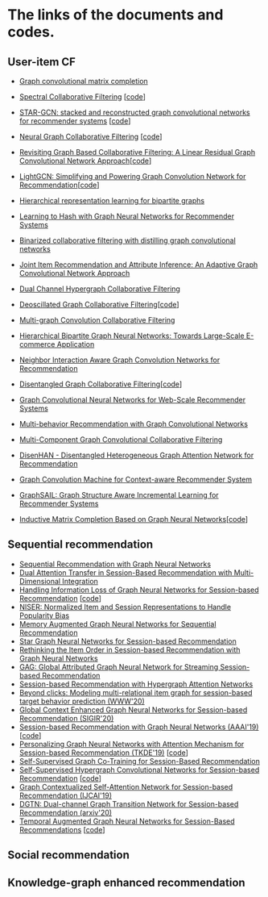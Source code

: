# The links of the documents and codes. 


## User-item CF

* [Graph convolutional matrix completion](https://www.kdd.org/kdd2018/files/deep-learning-day/DLDay18_paper_32.pdf) 
* [Spectral Collaborative Filtering](https://dl.acm.org/doi/abs/10.1145/3240323.3240343) [[code](https://github.com/lzheng21/SpectralCF)]
* [STAR-GCN: stacked and reconstructed graph convolutional networks for recommender systems](https://dl.acm.org/citation.cfm?id=3367634) [[code](https://github.com/jennyzhang0215/STAR-GCN)]
* [Neural Graph Collaborative Filtering](https://dl.acm.org/doi/abs/10.1145/3331184.3331267) [[code](https://github.com/xiangwang1223/neural_graph_collaborative_filtering)]
* [Revisiting Graph Based Collaborative Filtering: A Linear Residual Graph Convolutional Network Approach](https://www.aaai.org/ojs/index.php/AAAI/article/view/5330)[[code](https://github.com/newlei/LR-GCCF)]
* [LightGCN: Simplifying and Powering Graph Convolution Network for Recommendation](https://arxiv.org/abs/2002.02126)[[code](https://github.com/gusye1234/LightGCN-PyTorch)]
* [Hierarchical representation learning for bipartite graphs](https://www.ijcai.org/Proceedings/2019/0398.pdf)
* [Learning to Hash with Graph Neural Networks for Recommender Systems](https://dl.acm.org/doi/abs/10.1145/3366423.3380266)
* [Binarized collaborative filtering with distilling graph convolutional networks](https://www.ijcai.org/Proceedings/2019/0667.pdf)
* [ Joint Item Recommendation and Attribute Inference: An Adaptive Graph Convolutional Network Approach](https://arxiv.org/abs/2005.12021)


* [Dual Channel Hypergraph Collaborative Filtering](https://dl.acm.org/doi/abs/10.1145/3394486.3403253)
* [Deoscillated Graph Collaborative Filtering](https://arxiv.org/abs/2011.02100)[[code](https://github.com/JimLiu96/DeosciRec)]
* [Multi-graph Convolution Collaborative Filtering](https://arxiv.org/pdf/2001.00267.pdf)

* [Hierarchical Bipartite Graph Neural Networks: Towards Large-Scale E-commerce Application](https://conferences.computer.org/icde/2020/pdfs/ICDE2020-5acyuqhpJ6L9P042wmjY1p/290300b677/290300b677.pdf)
* [Neighbor Interaction Aware Graph Convolution Networks for Recommendation](https://dl.acm.org/doi/abs/10.1145/3397271.3401123)
* [Disentangled Graph Collaborative Filtering](https://dl.acm.org/doi/abs/10.1145/3397271.3401137)[[code](https://github.com/xiangwang1223/disentangled_graph_collaborative_filtering)]
* [Graph Convolutional Neural Networks for Web-Scale Recommender Systems](https://dl.acm.org/doi/abs/10.1145/3219819.3219890)

* [Multi-behavior Recommendation with Graph Convolutional Networks](https://dl.acm.org/doi/abs/10.1145/3397271.3401072)
* [Multi-Component Graph Convolutional Collaborative Filtering](https://arxiv.org/abs/1911.10699)
* [DisenHAN - Disentangled Heterogeneous Graph Attention Network for Recommendation](https://dl.acm.org/doi/abs/10.1145/3340531.3411996)
* [Graph Convolution Machine for Context-aware Recommender System](https://arxiv.org/abs/2001.11402)
* [GraphSAIL: Graph Structure Aware Incremental Learning for Recommender Systems](https://dl.acm.org/doi/abs/10.1145/3340531.3412754)
* [Inductive Matrix Completion Based on Graph Neural Networks](https://arxiv.org/abs/1904.1205)[[code](https://github.com/muhanzhang/IGMC)]

## Sequential recommendation

* [Sequential Recommendation with Graph Neural Networks](https://arxiv.org/pdf/2106.14226.pdf)
* [Dual Attention Transfer in Session-Based Recommendation with Multi-
Dimensional Integration](https://dl.acm.org/doi/abs/10.1145/3404835.3462866)
* [Handling Information Loss of Graph Neural Networks for Session-based Recommendation](https://dl.acm.org/doi/abs/10.1145/3394486.3403170) [[code](https://github.com/twchen/lessr)]
* [NISER: Normalized Item and Session Representations to Handle Popularity Bias](https://ui.adsabs.harvard.edu/abs/2019arXiv190904276G/abstract)
* [Memory Augmented Graph Neural Networks for Sequential Recommendation](https://arxiv.org/abs/1912.11730)
* [Star Graph Neural Networks for Session-based Recommendation](https://dl.acm.org/doi/abs/10.1145/3340531.3412014)
* [Rethinking the Item Order in Session-based Recommendation with Graph Neural Networks](https://dl.acm.org/doi/abs/10.1145/3357384.3358010)
* [GAG: Global Attributed Graph Neural Network for Streaming Session-based Recommendation](https://dl.acm.org/doi/abs/10.1145/3397271.3401109)
* [Session-based Recommendation with Hypergraph Attention Networks](http://people.tamu.edu/~jwang713/pubs/SHARE-sdm2021.pdf)
* [Beyond clicks: Modeling multi-relational item graph for session-based target behavior prediction (WWW'20)](https://dl.acm.org/doi/abs/10.1145/3366423.3380077)
* [Global Context Enhanced Graph Neural Networks for Session-based Recommendation (SIGIR'20)](https://dl.acm.org/doi/abs/10.1145/3397271.3401142)
* [Session-based Recommendation with Graph Neural Networks (AAAI'19)](https://www.aaai.org/ojs/index.php/AAAI/article/view/3804) [[code](https://github.com/CRIPAC-DIG/SR-GNN)]
* [Personalizing Graph Neural Networks with Attention Mechanism for Session-based Recommendation (TKDE'19)](https://arxiv.org/abs/1910.08887) [[code](https://github.com/CRIPAC-DIG/A-PGNN)]
* [Self-Supervised Graph Co-Training for Session-Based Recommendation](https://arxiv.org/pdf/2108.10560.pdf) 
* [Self-Supervised Hypergraph Convolutional Networks for Session-based Recommendation](https://ojs.aaai.org/index.php/AAAI/article/view/16578/16385) [[code](https://github.com/xiaxin1998/DHCN)]
* [Graph Contextualized Self-Attention Network for Session-based Recommendation (IJCAI'19)](https://www.ijcai.org/Proceedings/2019/0547.pdf)
* [DGTN: Dual-channel Graph Transition Network for Session-based Recommendation (arxiv'20)](https://arxiv.org/abs/2009.10002)
* [Temporal Augmented Graph Neural Networks for Session-Based Recommendations](https://dl.acm.org/doi/abs/10.1145/3404835.3463112) [[code](https://github.com/CRIPAC-DIG/TAGNN)]

## Social recommendation

## Knowledge-graph enhanced recommendation